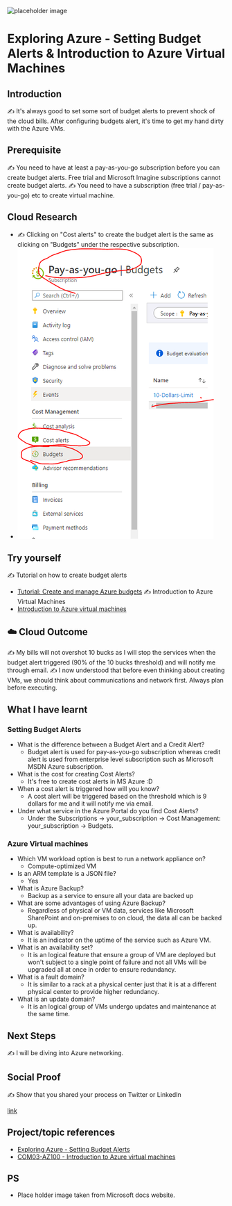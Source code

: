 ![placeholder image](https://docs.microsoft.com/en-us/azure/cost-management-billing/costs/media/tutorial-acm-create-budgets/cost-analysis.png)

# Exploring Azure - Setting Budget Alerts & Introduction to Azure Virtual Machines

## Introduction

✍️ It's always good to set some sort of budget alerts to prevent shock of the cloud bills. After configuring budgets alert, it's time to get my hand dirty with the Azure VMs.

## Prerequisite

✍️ You need to have at least a pay-as-you-go subscription before you can create budget alerts. Free trial and Microsoft Imagine subscriptions cannot create budget alerts.
✍️ You need to have a subscription (free trial / pay-as-you-go) etc to create virtual machine.

## Cloud Research

- ✍️ Clicking on "Cost alerts" to create the budget alert is the same as clicking on "Budgets" under the respective subscription.
- ![Screenshot](../../Journey/004/assets/alerts.PNG)

## Try yourself

✍️ Tutorial on how to create budget alerts 
- [Tutorial: Create and manage Azure budgets](https://docs.microsoft.com/en-us/azure/cost-management-billing/costs/tutorial-acm-create-budgets)
✍️ Introduction to Azure Virtual Machines
- [Introduction to Azure virtual machines](https://docs.microsoft.com/en-us/learn/modules/intro-to-azure-virtual-machines/)

## ☁️ Cloud Outcome

✍️ My bills will not overshot 10 bucks as I will stop the services when the budget alert triggered (90% of the 10 bucks threshold) and will notify me through email.
✍️ I now understood that before even thinking about creating VMs, we should think about communications and network first. Always plan before executing.

## What I have learnt
### Setting Budget Alerts
- What is the difference between a Budget Alert and a Credit Alert?
    - Budget alert is used for pay-as-you-go subscription whereas credit alert is used from enterprise level subscription such as Microsoft MSDN Azure subscription.
- What is the cost for creating Cost Alerts?
    - It's free to create cost alerts in MS Azure :D
- When a cost alert is triggered how will you know?
    - A cost alert will be triggered based on the threshold which is 9 dollars for me and it will notify me via email.
- Under what service in the Azure Portal do you find Cost Alerts?
    - Under the Subscriptions -> your_subscription -> Cost Management: your_subscription -> Budgets.
### Azure Virtual machines
- Which VM workload option is best to run a network appliance on?
    - Compute-optimized VM
- Is an ARM template is a JSON file?
    - Yes
- What is Azure Backup?
    - Backup as a service to ensure all your data are backed up
- What are some advantages of using Azure Backup?
    - Regardless of physical or VM data, services like Microsoft SharePoint and on-premises to on cloud, the data all can be backed up.
- What is availability?
    - It is an indicator on the uptime of the service such as Azure VM.
- What is an availability set?
    - It is an logical feature that ensure a group of VM are deployed but won't subject to a single point of failure and not all VMs will be upgraded all at once in order to ensure redundancy.
- What is a fault domain?
    - It is similar to a rack at a physical center just that it is at a different physical center to provide higher redundancy.
- What is an update domain?
    - It is an logical group of VMs undergo updates and maintenance at the same time.


## Next Steps

✍️ I will be diving into Azure networking.

## Social Proof

✍️ Show that you shared your process on Twitter or LinkedIn

[link](link)


## Project/topic references
- [Exploring Azure - Setting Budget Alerts](https://github.com/100DaysOfCloud/100DaysOfCloudIdeas/blob/master/Projects/BIL/BIL01/BIL01-AZ100.md)
- [COM03-AZ100 - Introduction to Azure virtual machines](https://github.com/100DaysOfCloud/100DaysOfCloudIdeas/blob/master/Projects/COM/COM03/COM03-AZ100.md)

## PS
- Place holder image taken from Microsoft docs website.
